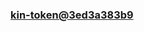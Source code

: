 
### [kin-token@3ed3a383b9](https://github.com/kinfoundation/kin-token/tree/3ed3a383b9304274ec22f41769716cadb854727f)
